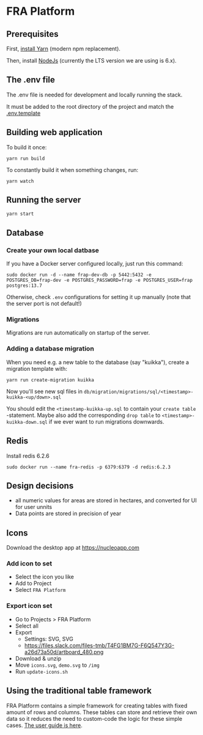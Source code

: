 # FRA Platform

## Prerequisites

First, [install Yarn](https://yarnpkg.com/en/docs/install) (modern npm
replacement).

Then, install [NodeJs](https://nodejs.org/en/download/) (currently the
LTS version we are using is 6.x).

## The .env file

The .env file is needed for development and locally running the stack.

It must be added to the root directory of the project and match the [.env.template](./.env.template)


## Building web application

To build it once:

```yarn run build```

To constantly build it when something changes, run:

```yarn watch```

## Running the server

```yarn start```

## Database

### Create your own local datbase

If you have a Docker server configured locally, just run this command:

```shell
sudo docker run -d --name frap-dev-db -p 5442:5432 -e POSTGRES_DB=frap-dev -e POSTGRES_PASSWORD=frap -e POSTGRES_USER=frap postgres:13.7
```

Otherwise, check `.env` configurations for setting it up manually (note that the server port is not default!)

### Migrations

Migrations are run automatically on startup of the server.

### Adding a database migration

When you need e.g. a new table to the database (say "kuikka"), create a migration
template with:

```shell
yarn run create-migration kuikka
```

Now you'll see new sql files in `db/migration/migrations/sql/<timestamp>-kuikka-<up/down>.sql`

You should edit the `<timestamp-kuikka-up.sql` to contain your `create table` -statement. Maybe also
add the corresponding `drop table` to `<timestamp>-kuikka-down.sql` if we ever want to run migrations downwards.

## Redis

Install redis 6.2.6

```shell
sudo docker run --name fra-redis -p 6379:6379 -d redis:6.2.3
```

## Design decisions

* all numeric values for areas are stored in hectares, and converted for UI for user unnits
* Data points are stored in precision of year

## Icons

Download the desktop app  at https://nucleoapp.com

### Add icon to set

* Select the icon you like
* Add to Project
* Select `FRA Platform`

### Export icon set

* Go to Projects > FRA Platform
* Select all
* Export
    * Settings: SVG, SVG <symbols>
    * https://files.slack.com/files-tmb/T4FG1BM7G-F6Q547Y3G-a26d73a50d/artboard_480.png
* Download & unzip
* Move `icons.svg`, `demo.svg` to `/img`
* Run `update-icons.sh`

## Using the traditional table framework

FRA Platform contains a simple framework for creating tables with
fixed amount of rows and columns. These tables can store and retrieve
their own data so it reduces the need to custom-code the logic for
these simple cases. [The user guide is here](doc/traditional-table-guide.md).

